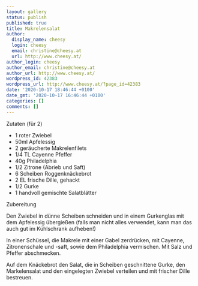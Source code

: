 ```yaml
---
layout: gallery
status: publish
published: true
title: Makrelensalat
author:
  display_name: cheesy
  login: cheesy
  email: christine@cheesy.at
  url: http://www.cheesy.at/
author_login: cheesy
author_email: christine@cheesy.at
author_url: http://www.cheesy.at/
wordpress_id: 42383
wordpress_url: http://www.cheesy.at/?page_id=42383
date: '2020-10-17 18:46:44 +0100'
date_gmt: '2020-10-17 16:46:44 +0100'
categories: []
comments: []
---
```

<!-- wp:paragraph -->
Zutaten (für 2)
<!-- /wp:paragraph -->
<!-- wp:list -->
- 1 roter Zwiebel
- 50ml Apfelessig
- 2 geräucherte Makrelenfilets
- 1/4 TL Cayenne Pfeffer
- 40g Philadelphia
- 1/2 Zitrone (Abrieb und Saft)
- 6 Scheiben Roggenknäckebrot
- 2 EL frische Dille, gehackt
- 1/2 Gurke
- 1 handvoll gemischte Salatblätter
<!-- /wp:list -->
<!-- wp:paragraph -->
Zubereitung
<!-- /wp:paragraph -->
<!-- wp:paragraph -->
Den Zwiebel in dünne Scheiben schneiden und in einem Gurkenglas mit dem Apfelessig übergießen (falls man nicht alles verwendet, kann man das auch gut im Kühlschrank aufheben!)
<!-- /wp:paragraph -->
<!-- wp:paragraph -->
In einer Schüssel, die Makrele mit einer Gabel zerdrücken, mit Cayenne, Zitronenschale und -saft, sowie dem Philadelphia vermischen. Mit Salz und Pfeffer abschmecken.
<!-- /wp:paragraph -->
<!-- wp:paragraph -->
Auf dem Knäckebrot den Salat, die in Scheiben geschnittene Gurke, den Markelensalat und den eingelegten Zwiebel verteilen und mit frischer Dille bestreuen.
<!-- /wp:paragraph -->
<!-- wp:image {"id":42384} -->
<figure class="wp-block-image"><img src="{% link /wp-content/uploads/Makrelen-Salat-1.jpg %}" alt="" class="wp-image-42384"></figure>
<!-- /wp:image -->

